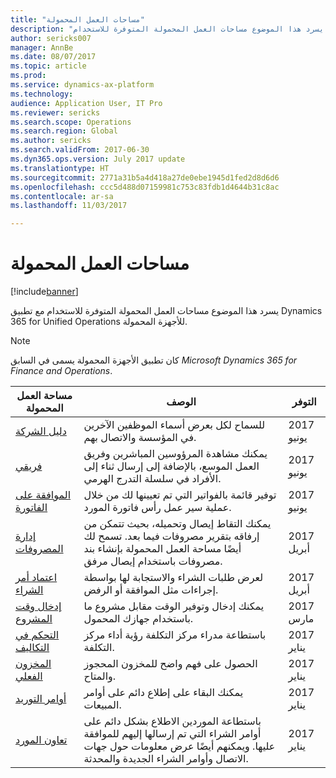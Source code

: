 ```yaml
---
title: "مساحات العمل المحمولة"
description: "يسرد هذا الموضوع مساحات العمل المحمولة المتوفرة للاستخدام."
author: sericks007
manager: AnnBe
ms.date: 08/07/2017
ms.topic: article
ms.prod: 
ms.service: dynamics-ax-platform
ms.technology: 
audience: Application User, IT Pro
ms.reviewer: sericks
ms.search.scope: Operations
ms.search.region: Global
ms.author: sericks
ms.search.validFrom: 2017-06-30
ms.dyn365.ops.version: July 2017 update
ms.translationtype: HT
ms.sourcegitcommit: 2771a31b5a4d418a27de0ebe1945d1fed2d8d6d6
ms.openlocfilehash: ccc5d488d07159981c753c83fdb1d4644b31c8ac
ms.contentlocale: ar-sa
ms.lasthandoff: 11/03/2017

---
```


# <a name="mobile-workspaces"></a>مساحات العمل المحمولة

[!include[banner](../includes/banner.md)]

يسرد هذا الموضوع مساحات العمل المحمولة المتوفرة للاستخدام مع تطبيق Dynamics 365 for Unified Operations للأجهزة المحمولة.

> [!NOTE]
> كان تطبيق الأجهزة المحمولة يسمى في السابق *Microsoft Dynamics 365 for Finance and Operations*.

| مساحة العمل المحمولة     | ‏‏الوصف   | التوفر   |
|----------------------|---------------|--------------|
|[دليل الشركة](company-directory-mobile-workspace.md)| للسماح لكل بعرض أسماء الموظفين الآخرين في المؤسسة والاتصال بهم.| 2017 يونيو |    
|[فريقي](manager-self-service-mobile-workspace.md)| يمكنك مشاهدة المرؤوسين المباشرين وفريق العمل الموسع، بالإضافة إلى إرسال ثناء إلى الأفراد في سلسلة التدرج الهرمي.|2017 يونيو |     
|[الموافقة على الفاتورة](invoice-approval-mobile-workspace.md)| توفير قائمة بالفواتير التي تم تعيينها لك من خلال عملية سير عمل رأس فاتورة المورد.| 2017 يونيو   |
| [إدارة المصروفات](../../financials/expense-management/expense-management-mobile-workspace.md) | يمكنك التقاط إيصال وتحميله، بحيث تتمكن من إرفاقه بتقرير مصروفات فيما بعد. تسمح لك أيضًا مساحة العمل المحمولة بإنشاء بند مصروفات باستخدام إيصال مرفق. | 2017 أبريل |
| [اعتماد أمر الشراء](../../supply-chain/procurement/purchase-order-mobile-workspace.md) | لعرض طلبات الشراء واﻻستجابة لها بواسطة إجراءات مثل الموافقة أو الرفض. | 2017 أبريل |
| [إدخال وقت المشروع](../../financials/project-management/project-time-entry-mobile-workspace.md) | يمكنك إدخال وتوفير الوقت مقابل مشروع ما باستخدام جهازك المحمول. | 2017 مارس |
| [التحكم في التكاليف](../../financials/cost-accounting/cost-controlling-mobile-workspace.md)     | باستطاعة مدراء مركز التكلفة رؤية أداء مركز التكلفة.                                                                                               |  2017 يناير        |
| [المخزون الفعلي](../../supply-chain/inventory/inventory-on-hand-mobile-workspace.md)    | الحصول على فهم واضح للمخزون المحجوز والمتاح.                                                                                                    |   2017 يناير       |
| [أوامر التوريد](../../supply-chain/sales-marketing/sales-orders-mobile-workspace.md)         | يمكنك البقاء على إطلاع دائم على أوامر المبيعات.                                                                                                                          |  2017 يناير                  |
| [تعاون المورد](../../supply-chain/procurement/vendor-collaboration-mobile-workspace.md) | باستطاعة الموردين الاطلاع بشكل دائم على أوامر الشراء التي تم إرسالها إليهم للموافقة عليها. ويمكنهم أيضًا عرض معلومات حول جهات الاتصال وأوامر الشراء الجديدة والمحدثة. |2017 يناير    |


